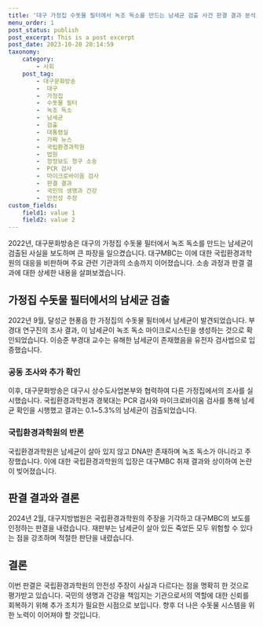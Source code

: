 ```yaml
---
title: '대구 가정집 수돗물 필터에서 녹조 독소를 만드는 남세균 검출 사건 판결 결과 분석'
menu_order: 1
post_status: publish
post_excerpt: This is a post excerpt
post_date: 2023-10-20 20:14:59
taxonomy:
    category:
        - 사회
    post_tag:
        - 대구문화방송
        -  대구
        -  가정집
        -  수돗물 필터
        -  녹조 독소
        -  남세균
        -  검출
        -  대통령실
        -  가짜 뉴스
        -  국립환경과학원
        -  법원
        -  정정보도 청구 소송
        -  PCR 검사
        -  마이크로바이옴 검사
        -  판결 결과
        -  국민의 생명과 건강
        -  안전성 주장
custom_fields:
    field1: value 1
    field2: value 2
---
```



2022년, 대구문화방송은 대구의 가정집 수돗물 필터에서 녹조 독소를 만드는 남세균이 검출된 사실을 보도하며 큰 파장을 일으켰습니다. 대구MBC는 이에 대한 국립환경과학원의 대응을 비판하며 주요 관련 기관과의 소송까지 이어졌습니다. 소송 과정과 판결 결과에 대한 상세한 내용을 살펴보겠습니다.

## 가정집 수돗물 필터에서의 남세균 검출
2022년 9월, 달성군 현풍읍 한 가정집의 수돗물 필터에서 남세균이 발견되었습니다. 부경대 연구진의 조사 결과, 이 남세균이 녹조 독소 마이크로시스틴을 생성하는 것으로 확인되었습니다. 이승준 부경대 교수는 유해한 남세균이 존재했음을 유전자 검사법으로 입증했습니다.

### 공동 조사와 추가 확인
이후, 대구문화방송은 대구시 상수도사업본부와 협력하여 다른 가정집에서의 조사를 실시했습니다. 국립환경과학원과 경북대는 PCR 검사와 마이크로바이옴 검사를 통해 남세균 확인을 시행했고 결과는 0.1~5.3%의 남세균이 검출되었습니다.

### 국립환경과학원의 반론
국립환경과학원은 남세균이 살아 있지 않고 DNA만 존재하며 녹조 독소가 아니라고 주장했습니다. 이에 대한 국립환경과학원의 입장은 대구MBC 취재 결과와 상이하여 논란이 빚어졌습니다.

## 판결 결과와 결론
2024년 2월, 대구지방법원은 국립환경과학원의 주장을 기각하고 대구MBC의 보도를 인정하는 판결을 내렸습니다. 재판부는 남세균이 살아 있든 죽었든 모두 위험할 수 있다는 점을 강조하며 적절한 판단을 내렸습니다.

## 결론
이번 판결은 국립환경과학원의 안전성 주장이 사실과 다르다는 점을 명확히 한 것으로 평가받고 있습니다. 국민의 생명과 건강을 책임지는 기관으로서의 역할에 대한 신뢰를 회복하기 위해 추가 조치가 필요한 시점으로 보입니다. 향후 더 나은 수돗물 시스템을 위한 노력이 이어져야 할 것입니다.
